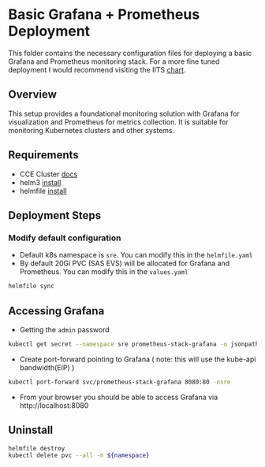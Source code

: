 # Basic Grafana + Prometheus Deployment

This folder contains the necessary configuration files for deploying a basic Grafana and Prometheus monitoring stack. For a more fine tuned deployment I would recommend visiting the IITS [chart](https://github.com/iits-consulting/charts/tree/main/charts/prometheus-stack).

## Overview

This setup provides a foundational monitoring solution with Grafana for visualization and Prometheus for metrics collection. It is suitable for monitoring Kubernetes clusters and other systems.

## Requirements

- CCE Cluster [docs](https://docs.otc.t-systems.com/cloud-container-engine/umn/clusters/creating_a_cluster/creating_a_cce_standard_turbo_cluster.html)
- helm3 [install](https://helm.sh/docs/intro/install/)
- helmfile [install](https://github.com/helmfile/helmfile)

## Deployment Steps

### Modify default configuration

- Default k8s namespace is `sre`. You can modify this in the `helmfile.yaml`
- By default 20Gi PVC (SAS EVS) will be allocated for Grafana and Prometheus. You can modify this in the `values.yaml`

```sh
helmfile sync
```

## Accessing Grafana

- Getting the `admin` password
```sh
kubectl get secret --namespace sre prometheus-stack-grafana -o jsonpath="{.data.admin-password}" | base64 --decode ; echo
```
- Create port-forward pointing to Grafana ( note: this will use the kube-api bandwidth(EIP) )
```sh
kubectl port-forward svc/prometheus-stack-grafana 8080:80 -nsre
```
- From your browser you should be able to access Grafana via http://localhost:8080

## Uninstall

```sh
helmfile destroy
kubectl delete pvc --all -n ${namespace}
```
